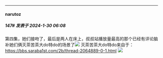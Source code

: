 
*****

####  narutoz  
##### 147#       发表于 2024-1-30 06:08

第四集，她们接吻了，最后是两人在床上，叔叔站播放量最高的那个已经有评论脑补她们俩灭茶苦茶大do特do的场景了<img src="https://static.saraba1st.com/image/smiley/face2017/068.png" referrerpolicy="no-referrer">
灭茶苦茶大do特do来自于：https://bbs.saraba1st.com/2b/thread-2064889-0-1.html
<img src="https://static.saraba1st.com/image/smiley/face2017/068.png" referrerpolicy="no-referrer">

